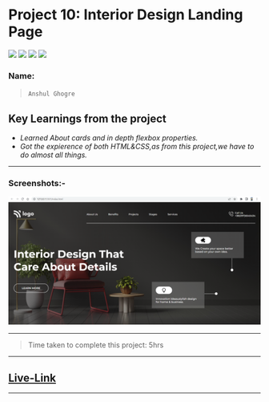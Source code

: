 # Project 10: Interior Design Landing Page

![](https://img.shields.io/badge/HTML-CSS-blue) ![](https://img.shields.io/badge/LCO-iNeuron.ai-lightgrey) ![](https://img.shields.io/badge/Assignment--1-Project--10-success) ![](https://img.shields.io/badge/Full--Stack--Java--Dev-Bootcamp-yellowgreen)

### Name:

> `Anshul Ghogre`

## Key Learnings from the project

- _Learned About cards and in depth flexbox properties._
- _Got the expierence of both HTML&CSS,as from this project,we have to do almost all things._

---

### Screenshots:-

![Project2](./a10.png)

---

> Time taken to complete this project: 5hrs

---

## [Live-Link](https://project-9-developer-landing-page1.netlify.app/)

---

